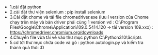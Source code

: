 * 1.cài đặt python 
* 2.cài đặt thư viện selenium : pip install selenium
* 3.Cài đặt chome và tải file chromedriver.exe (lưu í version của Chome chạy trên máy và bản driver phải cùng 1 version vd : C:\Program Files\Google\Chrome\Application\109.0.5414.120 => tải version 109.xxx) : https://chromedriver.chromium.org/downloads
* 4.Chuyển file vừa tải về vào thư mục python C:\Python310\Scripts
* 5.cd tới thư mục chứa code và gõ : python autologin.py và kiếm tra thành quả thôi :D
